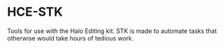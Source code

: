 # HCE-STK
Tools for use with the Halo Editing kit. STK is made to automate tasks that otherwise would take hours of tedious work.
